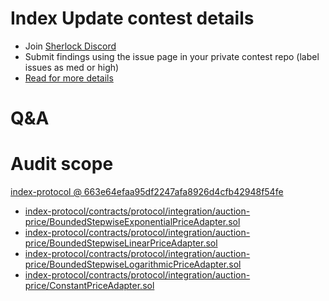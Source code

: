 
# Index Update contest details

- Join [Sherlock Discord](https://discord.gg/MABEWyASkp)
- Submit findings using the issue page in your private contest repo (label issues as med or high)
- [Read for more details](https://docs.sherlock.xyz/audits/watsons)

# Q&A

# Audit scope


[index-protocol @ 663e64efaa95df2247afa8926d4cfb42948f54fe](https://github.com/IndexCoop/index-protocol/tree/663e64efaa95df2247afa8926d4cfb42948f54fe)
- [index-protocol/contracts/protocol/integration/auction-price/BoundedStepwiseExponentialPriceAdapter.sol](index-protocol/contracts/protocol/integration/auction-price/BoundedStepwiseExponentialPriceAdapter.sol)
- [index-protocol/contracts/protocol/integration/auction-price/BoundedStepwiseLinearPriceAdapter.sol](index-protocol/contracts/protocol/integration/auction-price/BoundedStepwiseLinearPriceAdapter.sol)
- [index-protocol/contracts/protocol/integration/auction-price/BoundedStepwiseLogarithmicPriceAdapter.sol](index-protocol/contracts/protocol/integration/auction-price/BoundedStepwiseLogarithmicPriceAdapter.sol)
- [index-protocol/contracts/protocol/integration/auction-price/ConstantPriceAdapter.sol](index-protocol/contracts/protocol/integration/auction-price/ConstantPriceAdapter.sol)


